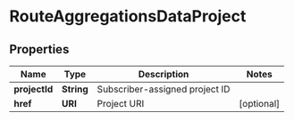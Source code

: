 

# RouteAggregationsDataProject


## Properties

| Name | Type | Description | Notes |
|------------ | ------------- | ------------- | -------------|
|**projectId** | **String** | Subscriber-assigned project ID |  |
|**href** | **URI** | Project URI |  [optional] |



